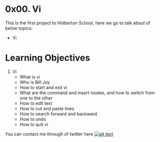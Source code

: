 # 0x00. Vi

This is the first project to Holberton School, here we go to talk about of below topics:

* Vi

# Learning Objectives

1. Vi
   * What is vi
   * Who is Bill Joy
   * How to start and exit vi
   * What are the command and insert modes, and how to switch from one to the other
   * How to edit text
   * How to cut and paste lines
   * How to search forward and backward
   * How to undo
   * How to quit vi

You can contact me through of twitter here [![alt text](https://cdn.icon-icons.com/icons2/1254/PNG/128/1495494667-jd13_84467.png)](http://wordpress.com/ "Twitter")